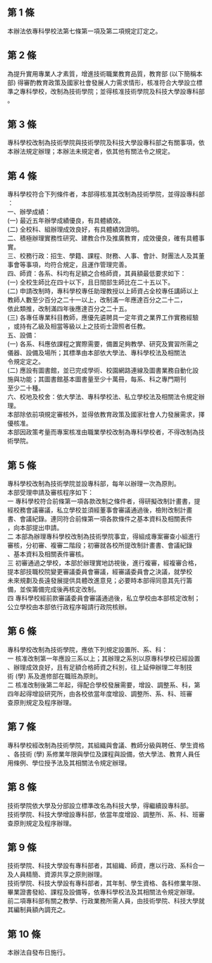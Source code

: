 第 1 條
-------
本辦法依專科學校法第七條第一項及第二項規定訂定之。

第 2 條
-------
為提升實用專業人才素質，增進技術職業教育品質，教育部 (以下簡稱本  
部) 得審酌教育政策及國家社會發展人力需求情形，核准符合大學設立標  
準之專科學校，改制為技術學院；並得核准技術學院及科技大學設專科部  
。

第 3 條
-------
專科學校改制為技術學院與技術學院及科技大學設專科部之有關事項，依  
本辦法規定辦理；本辦法未規定者，依其他有關法令之規定。

第 4 條
-------
專科學校符合下列條件者，本部得核准其改制為技術學院，並得設專科部  
：  
一、辦學成績：   
 (一) 最近五年辦學成績優良，有具體績效。  
 (二) 全校科、組辦理成效良好，有具體績效證明。  
二、積極辦理實務性研究、建教合作及推廣教育，成效優良，確有具體事  
    實。  
三、校務行政：招生、學籍、課程、財務、人事、會計、財團法人及其董  
    事會等事項，均符合規定，且運作管理完善。  
四、師資：各系、科均有足額之合格師資，其員額最低要求如下：  
 (一) 全校生師比在四十以下，且日間部生師比在二十五以下。  
 (二) 申請改制時，專科學校專任助理教授以上師資占全校專任講師以上  
      教師人數至少百分之二十一以上，改制滿一年應達百分之二十二，  
      依此類推，改制滿四年後應達百分之二十五。　　　  
 (三) 各專任專業科目教師，應優先遴聘具一定年資之業界工作實務經驗  
      ，或持有乙級及相當等級以上之技術士證照者任教。  
五、設備：  
 (一) 各系、科應依課程之實際需要，備置足夠教學、研究及實習所需之  
      儀器、設備及場所；其標準由本部依大學法、專科學校法及相關法  
      令規定定之。  
 (二) 應設有圖書館，並已完成學術、校園網路連線及圖書業務自動化設  
      施與功能；其圖書館基本圖書量至少十萬冊，每系、科之專門期刊  
      至少二十種。  
六、校地及校舍：依大學法、專科學校法、私立學校法及相關法令規定辦  
    理。  
本部除依前項規定審核外，並得依教育政策及國家社會人力發展需求，擇  
優核准。  
本部因政策考量而專案核准由職業學校改制為專科學校者，不得改制為技  
術學院。

第 5 條
-------
專科學校改制為技術學院並設專科部，每年以辦理一次為原則。  
本部受理申請及審核程序如下：  
一  專科學校符合前條第一項各款改制之條件者，得研擬改制計畫書，提  
    經校務會議審議，私立學校並須經董事會審議通過後，檢附改制計畫  
    書、會議紀錄。連同符合前條第一項各款條件之基本資料及相關表件  
    ，向本部提出申請。  
二  本部為辦理專科學校改制為技術學院事宜，得組成專案審查小組進行  
    審核，分初審、複審二階段；初審就各校所提改制計畫書、會議紀錄  
    、基本資料及相關表件審核。  
三  初審通過之學校，本部於辦理實地訪視後，進行複審，經複審合格，  
    提本部技職校院變更審議委員會審議，經審議委員會之決議，就學校  
    未來規劃及長遠發展提供具體改進意見；必要時本部得同意其先行籌  
    備，並俟籌備完成後再核定改制。  
四  專科學校經前款審議委員會審議通過後，私立學校由本部核定改制；  
    公立學校由本部依行政程序報請行政院核辦。

第 6 條
-------
專科學校改制為技術學院，應依下列規定設置所、系、科：  
一  核准改制第一年應設三系以上；其辦理之系別以原專科學校已經設置  
    、辦理成效良好，且有足額合格師資之科別，往上延伸辦理二年制技  
    術 (學) 系及進修部在職班為原則。  
二  核准改制後第二年起，得配合學校發展需要，增設、調整系、科，第  
    四年起得增設研究所，由各校依當年度增設、調整所、系、科、班審  
    查原則規定及程序辦理。

第 7 條
-------
專科學校經改制為技術學院，其組織與會議、教師分級與聘任、學生資格  
、各技術 (學) 系修業年限與學位及課程與設備，依大學法、教育人員任  
用條例、學位授予法及其相關法令規定辦理。

第 8 條
-------
技術學院依大學及分部設立標準改名為科技大學，得繼續設專科部。  
技術學院、科技大學增設專科部，依當年度增設、調整所、系、科、班審  
查原則規定及程序辦理。

第 9 條
-------
技術學院、科技大學設有專科部者，其組織、師資，應以行政、系科合一  
及人員精簡、資源共享之原則辦理。  
技術學院、科技大學設有專科部者，其年制、學生資格、各科修業年限、  
畢業證書發給、課程及設備等，依專科學校法及其相關法令規定辦理。  
前二項專科部有關之教學、行政業務所需人員，由技術學院、科技大學就  
其編制員額內調充之。

第 10 條
--------
本辦法自發布日施行。

